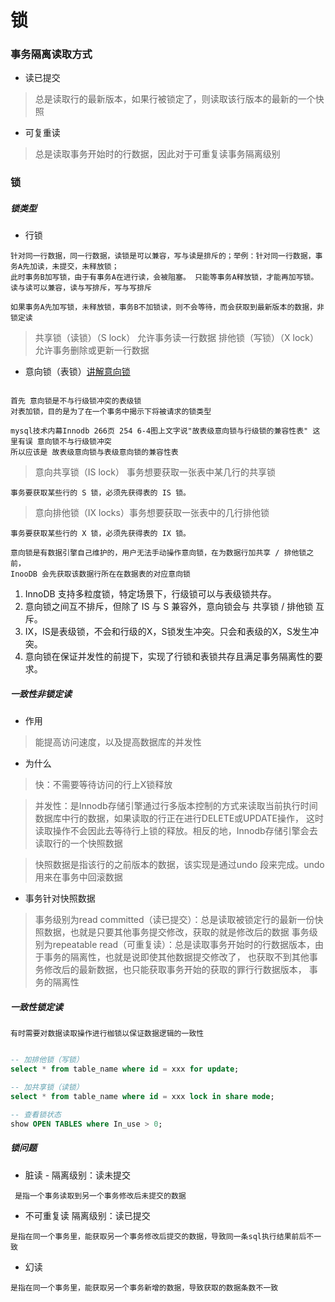 # 锁

### 事务隔离读取方式

- 读已提交
> 总是读取行的最新版本，如果行被锁定了，则读取该行版本的最新的一个快照

- 可复重读
> 总是读取事务开始时的行数据，因此对于可重复读事务隔离级别
 
### 锁

##### 锁类型
- 行锁

```text
针对同一行数据，同一行数据，读锁是可以兼容，写与读是排斥的；举例：针对同一行数据，事务A先加读，未提交，未释放锁；
此时事务B加写锁，由于有事务A在进行读，会被阻塞。 只能等事务A释放锁，才能再加写锁。
读与读可以兼容，读与写排斥，写与写排斥

如果事务A先加写锁，未释放锁，事务B不加锁读，则不会等待，而会获取到最新版本的数据，非锁定读
```

> 共享锁（读锁）（S lock） 允许事务读一行数据
> 排他锁（写锁）（X lock） 允许事务删除或更新一行数据

- 意向锁（表锁）[讲解意向锁](https://juejin.cn/post/6844903666332368909)

```text

首先 意向锁是不与行级锁冲突的表级锁
对表加锁，目的是为了在一个事务中揭示下将被请求的锁类型

mysql技术内幕Innodb 266页 254 6-4图上文字说"故表级意向锁与行级锁的兼容性表" 这里有误 意向锁不与行级锁冲突
所以应该是 故表级意向锁与表级意向锁的兼容性表
```

> 意向共享锁（IS lock） 事务想要获取一张表中某几行的共享锁

```text
事务要获取某些行的 S 锁，必须先获得表的 IS 锁。
```

> 意向排他锁（IX locks）事务想要获取一张表中的几行排他锁

```text
事务要获取某些行的 X 锁，必须先获得表的 IX 锁。
```

```text
意向锁是有数据引擎自己维护的，用户无法手动操作意向锁，在为数据行加共享 / 排他锁之前，
InooDB 会先获取该数据行所在在数据表的对应意向锁
```

1. InnoDB 支持多粒度锁，特定场景下，行级锁可以与表级锁共存。
2. 意向锁之间互不排斥，但除了 IS 与 S 兼容外，意向锁会与 共享锁 / 排他锁 互斥。
3. IX，IS是表级锁，不会和行级的X，S锁发生冲突。只会和表级的X，S发生冲突。
4. 意向锁在保证并发性的前提下，实现了行锁和表锁共存且满足事务隔离性的要求。

##### 一致性非锁定读

- 作用
> 能提高访问速度，以及提高数据库的并发性

- 为什么
> 快：不需要等待访问的行上X锁释放

> 并发性：是Innodb存储引擎通过行多版本控制的方式来读取当前执行时间数据库中行的数据，如果读取的行正在进行DELETE或UPDATE操作，
这时读取操作不会因此去等待行上锁的释放。相反的地，Innodb存储引擎会去读取行的一个快照数据

> 快照数据是指该行的之前版本的数据，该实现是通过undo 段来完成。undo用来在事务中回滚数据

- 事务针对快照数据

> 事务级别为read committed（读已提交）：总是读取被锁定行的最新一份快照数据，也就是只要其他事务提交修改，获取的就是修改后的数据
> 事务级别为repeatable read（可重复读）：总是读取事务开始时的行数据版本，由于事务的隔离性，也就是说即使其他数据提交修改了，
也获取不到其他事务修改后的最新数据，也只能获取事务开始的获取的罪行行数据版本， 事务的隔离性

##### 一致性锁定读

```text
有时需要对数据读取操作进行枷锁以保证数据逻辑的一致性
```

```sql

-- 加排他锁（写锁）
select * from table_name where id = xxx for update;

-- 加共享锁（读锁）
select * from table_name where id = xxx lock in share mode;

-- 查看锁状态
show OPEN TABLES where In_use > 0;

```

##### 锁问题

- 脏读 - 隔离级别：读未提交
```text
 是指一个事务读取到另一个事务修改后未提交的数据
```
- 不可重复读 隔离级别：读已提交
```text
是指在同一个事务里，能获取另一个事务修改后提交的数据，导致同一条sql执行结果前后不一致
```

- 幻读 
```text
是指在同一个事务里，能获取另一个事务新增的数据，导致获取的数据条数不一致
```